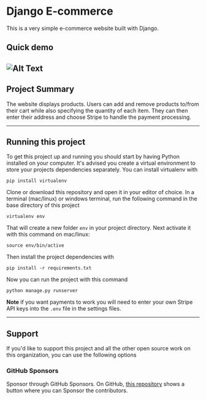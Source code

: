# Django E-commerce

This is a very simple e-commerce website built with Django.

## Quick demo

![Alt Text](https://purplestore.s3-us-west-2.amazonaws.com/purplepond.gif)
---


## Project Summary

The website displays products. Users can add and remove products to/from their cart while also specifying the quantity of each item. They can then enter their address and choose Stripe to handle the payment processing.


---

## Running this project

To get this project up and running you should start by having Python installed on your computer. It's advised you create a virtual environment to store your projects dependencies separately. You can install virtualenv with

```
pip install virtualenv
```

Clone or download this repository and open it in your editor of choice. In a terminal (mac/linux) or windows terminal, run the following command in the base directory of this project

```
virtualenv env
```

That will create a new folder `env` in your project directory. Next activate it with this command on mac/linux:

```
source env/bin/active
```

Then install the project dependencies with

```
pip install -r requirements.txt
```

Now you can run the project with this command

```
python manage.py runserver
```

**Note** if you want payments to work you will need to enter your own Stripe API keys into the `.env` file in the settings files.



---

## Support

If you'd like to support this project and all the other open source work on this organization, you can use the following options

### GitHub Sponsors

Sponsor through GitHub Sponsors. On GitHub, [this repository](https://github.com/riteshprk/purplepond) shows a button where you can Sponsor the contributors.



